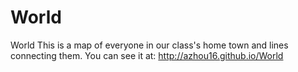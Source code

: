 World
=====

World
This is a map of everyone in our class's home town and lines connecting them. You can see it at: 
http://azhou16.github.io/World
